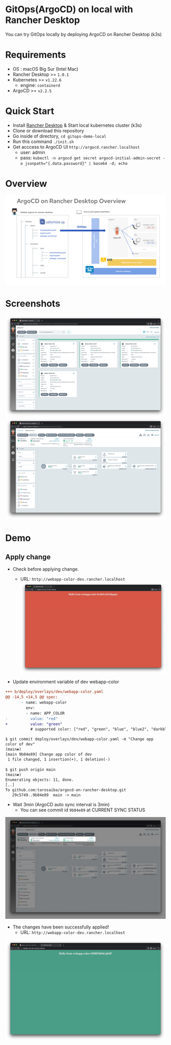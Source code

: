 # GitOps(ArgoCD) on local with Rancher Desktop

You can try GitOps locally by deploying ArgoCD on Rancher Desktop (k3s)

# Requirements
* OS : macOS Big Sur (Intel Mac)
* Rancher Desktop >= `1.0.1`
* Kubernetes >= `v1.22.6`
    - engine: `containerd`
* ArgoCD >= `v2.2.5`

# Quick Start
* Install [Rancher Desktop](https://rancherdesktop.io/) & Start local kubernetes cluster (k3s)
* Clone or download this repository
* Go inside of directory, `cd gitops-demo-local`
* Run this command `./init.sh`
* Get acccess to ArgoCD UI `http://argocd.rancher.localhost`
    - user: admin
    - pass: `kubectl -n argocd get secret argocd-initial-admin-secret -o jsonpath="{.data.password}" | base64 -d; echo`

# Overview

![Overview](./docs/images/overview.png)

# Screenshots

![ArgoCD-UI-01](./docs/images/argocd-ui-01.png)
![ArgoCD-UI-02](./docs/images/argocd-ui-02.png)

# Demo
## Apply change

* Check before applying change.
    - URL: `http://webapp-color-dev.rancher.localhost`
![DEMO-00](./docs/images/demo-00.png)

* Update environment variable of dev webapp-color

```diff
+++ b/deploy/overlays/dev/webapp-color.yaml
@@ -14,5 +14,5 @@ spec:
       - name: webapp-color
         env:
         - name: APP_COLOR
-          value: "red"
+          value: "green"
           # supported color: ["red", "green", "blue", "blue2", "darkblue", "pink"]
```

```
$ git commit deploy/overlays/dev/webapp-color.yaml -m "Change app color of dev"                                                                                                               (main✱)
[main 9b04e89] Change app color of dev
 1 file changed, 1 insertion(+), 1 deletion(-)

$ git push origin main                                                                                                                                                                        (main✱)
Enumerating objects: 11, done.
[..]
To github.com:tarosaiba/argocd-on-rancher-desktop.git
   29c5749..9b04e89  main -> main
```

* Wait 3min (ArgoCD auto sync interval is 3min)
    - You can see commit id `9b04e89` at CURRENT SYNC STATUS

![DEMO-01](./docs/images/demo-01.png)

* The changes have been successfully applied!
    - URL: `http://webapp-color-dev.rancher.localhost`

![DEMO-02](./docs/images/demo-02.png)
